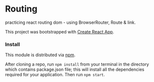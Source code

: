 # Routing

practicing react routing dom - using BrowserRouter, Route & link.

This project was bootstrapped with [Create React App](https://github.com/facebook/create-react-app).

### Install

This module is distributed via [npm](https://www.npmjs.com/).

After cloning a repo, run `npm install` from your terminal in the directory which contains package.json file; this will install all the dependencies required for your application. Then run `npm start`.
